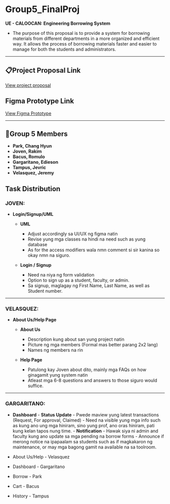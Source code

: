 # Group5_FinalProj

**UE - CALOOCAN: Engineering Borrowing System**
- The purpose of this proposal is to provide a system for borrowing materials from different departments in a more organized and efficient way. It allows the process of borrowing materials faster and easier to manage for both the students and administrators.

---

## 📋Project Proposal Link
[View project proposal](https://docs.google.com/document/d/1C1Fj5pqExZpKPn4mpm2bcv4sN5IOBOHy_f1UPy8jEzI/edit?usp=sharing)

## Figma Prototype Link
[View Figma Prototype](https://www.figma.com/design/n0EnTU04S89XkaVkO9EXfT/Untitled?node-id=2-55&t=KCDde4V3du0Zy3dX-1)

---


## 👤Group 5 Members
- **Park, Chang Hyun**
- **Joven, Rakim**
- **Bacus, Romulo**
- **Gargaritano, Edieson**
- **Tampus, Jevric**
- **Velasquez, Jeremy**

## Task Distribution

### JOVEN:
- **Login/Signup/UML**
    - **UML**
        - Adjust accordingly sa UI/UX ng figma natin
        - Revise yung mga classes na hindi na need such as yung database
        - As for the access modifiers wala nmn comment si sir kanina so okay nmn na siguro.
          
    - **Login / Signup**
        - Need na niya ng form validation
        - Option to sign up as a student, faculty, or admin.
        - Sa signup, maglagay ng First Name, Last Name, as well as Student number.
---

### VELASQUEZ:
- **About Us/Help Page**
    - **About Us**
        - Description kung about san yung project natin
        - Picture ng mga members (Formal mas better parang 2x2 lang)
        - Names ng members na rin

    - **Help Page**
        - Patulong kay Joven about dito, mainly mga FAQs on how ginagamit yung system natin
        - Atleast mga 6-8 questions and answers to those siguro would suffice.
---

### GARGARITANO:
- **Dashboard**
      - **Status Update**
          - Pwede maview yung latest transactions (Request, For approval, Claimed)
          - Need na visible yung mga info such as kung ano ung mga hiniram, sino yung prof, ano oras hiniram, pati kung kelan tapos nung time.
      - **Notification**
          - Hawak siya ni admin and faculty kung ano update sa mga pending na borrow forms
          - Announce if merong notice na ipapaalam sa students such as if magkakaron ng maintenance, or may mga bagong gamit na available na sa toolroom.
      
    
- About Us/Help - Velasquez 
- Dashboard - Gargaritano
- Borrow - Park
- Cart - Bacus
- History - Tampus


